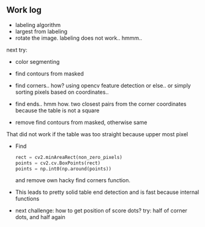 ## Work log

- labeling algorithm
- largest from labeling
- rotate the image. labeling does not work.. hmmm..

next try:

- color segmenting
- find contours from masked
- find corners.. how? using opencv feature detection or else.. or simply sorting pixels based on coordinates..
- find ends.. hmm how. two closest pairs from the corner coordinates because the table is not a square

- remove find contours from masked, otherwise same

That did not work if the table was too straight because upper most pixel

- Find

    ```python
    rect = cv2.minAreaRect(non_zero_pixels)
    points = cv2.cv.BoxPoints(rect)
    points = np.int0(np.around(points))
    ```

  and remove own hacky find corners function.

- This leads to pretty solid table end detection and is fast because internal functions

- next challenge: how to get position of score dots?
 try: half of corner dots, and half again

